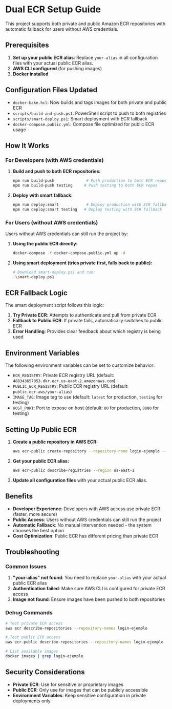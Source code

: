 # Dual ECR Setup Guide

This project supports both private and public Amazon ECR repositories with automatic fallback for users without AWS credentials.

## Prerequisites

1. **Set up your public ECR alias**: Replace `your-alias` in all configuration files with your actual public ECR alias.
2. **AWS CLI configured** (for pushing images)
3. **Docker installed**

## Configuration Files Updated

- `docker-bake.hcl`: Now builds and tags images for both private and public ECR
- `scripts/build-and-push.ps1`: PowerShell script to push to both registries
- `scripts/smart-deploy.ps1`: Smart deployment with ECR fallback
- `docker-compose.public.yml`: Compose file optimized for public ECR usage

## How It Works

### For Developers (with AWS credentials)

1. **Build and push to both ECR repositories:**

   ```bash
   npm run build-push              # Push production to both ECR repos
   npm run build-push testing     # Push testing to both ECR repos
   ```

2. **Deploy with smart fallback:**
   ```bash
   npm run deploy:smart            # Deploy production with ECR fallback
   npm run deploy:smart testing   # Deploy testing with ECR fallback
   ```

### For Users (without AWS credentials)

Users without AWS credentials can still run the project by:

1. **Using the public ECR directly:**

   ```bash
   docker-compose -f docker-compose.public.yml up -d
   ```

2. **Using smart deployment (tries private first, falls back to public):**
   ```bash
   # Download smart-deploy.ps1 and run:
   .\smart-deploy.ps1
   ```

## ECR Fallback Logic

The smart deployment script follows this logic:

1. **Try Private ECR**: Attempts to authenticate and pull from private ECR
2. **Fallback to Public ECR**: If private fails, automatically switches to public ECR
3. **Error Handling**: Provides clear feedback about which registry is being used

## Environment Variables

The following environment variables can be set to customize behavior:

- `ECR_REGISTRY`: Private ECR registry URL (default: `488343657053.dkr.ecr.us-east-2.amazonaws.com`)
- `PUBLIC_ECR_REGISTRY`: Public ECR registry URL (default: `public.ecr.aws/your-alias`)
- `IMAGE_TAG`: Image tag to use (default: `latest` for production, `testing` for testing)
- `HOST_PORT`: Port to expose on host (default: `80` for production, `8080` for testing)

## Setting Up Public ECR

1. **Create a public repository in AWS ECR:**

   ```bash
   aws ecr-public create-repository --repository-name login-ejemplo --region us-east-1
   ```

2. **Get your public ECR alias:**

   ```bash
   aws ecr-public describe-registries --region us-east-1
   ```

3. **Update all configuration files** with your actual public ECR alias.

## Benefits

- **Developer Experience**: Developers with AWS access use private ECR (faster, more secure)
- **Public Access**: Users without AWS credentials can still run the project
- **Automatic Fallback**: No manual intervention needed - the system chooses the best option
- **Cost Optimization**: Public ECR has different pricing than private ECR

## Troubleshooting

### Common Issues

1. **"your-alias" not found**: You need to replace `your-alias` with your actual public ECR alias
2. **Authentication failed**: Make sure AWS CLI is configured for private ECR access
3. **Image not found**: Ensure images have been pushed to both repositories

### Debug Commands

```bash
# Test private ECR access
aws ecr describe-repositories --repository-names login-ejemplo

# Test public ECR access
aws ecr-public describe-repositories --repository-names login-ejemplo --region us-east-1

# List available images
docker images | grep login-ejemplo
```

## Security Considerations

- **Private ECR**: Use for sensitive or proprietary images
- **Public ECR**: Only use for images that can be publicly accessible
- **Environment Variables**: Keep sensitive configuration in private deployments only
